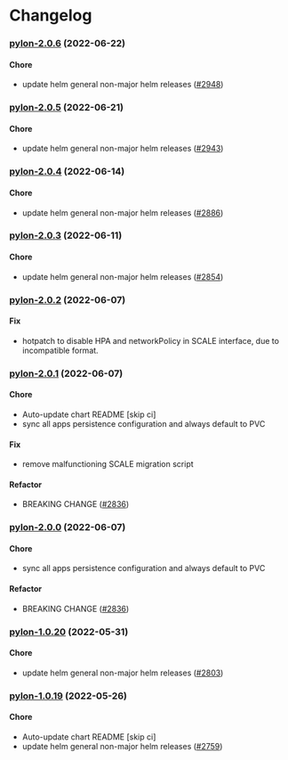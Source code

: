 # Changelog<br>


<a name="pylon-2.0.6"></a>
### [pylon-2.0.6](https://github.com/truecharts/apps/compare/pylon-2.0.5...pylon-2.0.6) (2022-06-22)

#### Chore

* update helm general non-major helm releases ([#2948](https://github.com/truecharts/apps/issues/2948))



<a name="pylon-2.0.5"></a>
### [pylon-2.0.5](https://github.com/truecharts/apps/compare/pylon-2.0.4...pylon-2.0.5) (2022-06-21)

#### Chore

* update helm general non-major helm releases ([#2943](https://github.com/truecharts/apps/issues/2943))



<a name="pylon-2.0.4"></a>
### [pylon-2.0.4](https://github.com/truecharts/apps/compare/pylon-2.0.3...pylon-2.0.4) (2022-06-14)

#### Chore

* update helm general non-major helm releases ([#2886](https://github.com/truecharts/apps/issues/2886))



<a name="pylon-2.0.3"></a>
### [pylon-2.0.3](https://github.com/truecharts/apps/compare/pylon-2.0.2...pylon-2.0.3) (2022-06-11)

#### Chore

* update helm general non-major helm releases ([#2854](https://github.com/truecharts/apps/issues/2854))



<a name="pylon-2.0.2"></a>
### [pylon-2.0.2](https://github.com/truecharts/apps/compare/pylon-2.0.1...pylon-2.0.2) (2022-06-07)

#### Fix

* hotpatch to disable HPA and networkPolicy in SCALE interface, due to incompatible format.



<a name="pylon-2.0.1"></a>
### [pylon-2.0.1](https://github.com/truecharts/apps/compare/pylon-1.0.20...pylon-2.0.1) (2022-06-07)

#### Chore

* Auto-update chart README [skip ci]
* sync all apps persistence configuration and always default to PVC

#### Fix

* remove malfunctioning SCALE migration script

#### Refactor

* BREAKING CHANGE ([#2836](https://github.com/truecharts/apps/issues/2836))



<a name="pylon-2.0.0"></a>
### [pylon-2.0.0](https://github.com/truecharts/apps/compare/pylon-1.0.20...pylon-2.0.0) (2022-06-07)

#### Chore

* sync all apps persistence configuration and always default to PVC

#### Refactor

* BREAKING CHANGE ([#2836](https://github.com/truecharts/apps/issues/2836))



<a name="pylon-1.0.20"></a>
### [pylon-1.0.20](https://github.com/truecharts/apps/compare/pylon-1.0.19...pylon-1.0.20) (2022-05-31)

#### Chore

* update helm general non-major helm releases ([#2803](https://github.com/truecharts/apps/issues/2803))



<a name="pylon-1.0.19"></a>
### [pylon-1.0.19](https://github.com/truecharts/apps/compare/pylon-1.0.18...pylon-1.0.19) (2022-05-26)

#### Chore

* Auto-update chart README [skip ci]
* update helm general non-major helm releases ([#2759](https://github.com/truecharts/apps/issues/2759))



<a name="pylon-1.0.19"></a>
